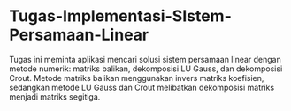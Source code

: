 # Tugas-Implementasi-SIstem-Persamaan-Linear
Tugas ini meminta aplikasi mencari solusi sistem persamaan linear dengan metode numerik: matriks balikan, dekomposisi LU Gauss, dan dekomposisi Crout. Metode matriks balikan menggunakan invers matriks koefisien, sedangkan metode LU Gauss dan Crout melibatkan dekomposisi matriks menjadi matriks segitiga. 
